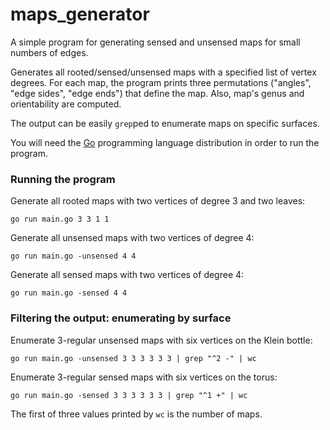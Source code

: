 # maps_generator
A simple program for generating sensed and unsensed maps for small numbers of edges.

Generates all rooted/sensed/unsensed maps with a specified list of vertex degrees. For each map, the program prints three permutations ("angles", "edge sides", "edge ends") that define the map. Also, map's genus and orientability are computed.

The output can be easily `grep`ped to enumerate maps on specific surfaces.

You will need the [Go](https://golang.org/) programming language distribution in order to run the program.

### Running the program

Generate all rooted maps with two vertices of degree 3 and two leaves: 

`go run main.go 3 3 1 1`

Generate all unsensed maps with two vertices of degree 4:

`go run main.go -unsensed 4 4`

Generate all sensed maps with two vertices of degree 4:

`go run main.go -sensed 4 4`

### Filtering the output: enumerating by surface

Enumerate 3-regular unsensed maps with six vertices on the Klein bottle:

`go run main.go -unsensed 3 3 3 3 3 3 | grep "^2 -" | wc`

Enumerate 3-regular sensed maps with six vertices on the torus:

`go run main.go -sensed 3 3 3 3 3 3 | grep "^1 +" | wc`

The first of three values printed by `wc` is the number of maps.
